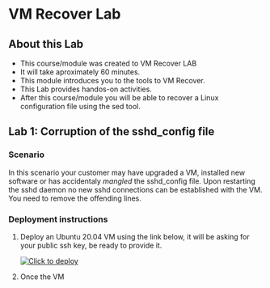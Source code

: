 # VM Recover Lab

## About this Lab

- This course/module was created to VM Recover LAB
- It will take aproximately 60 minutes.
- This module introduces you to the tools to VM Recover.
- This Lab provides handos-on activities.
- After this course/module you will be able to recover a Linux configuration file using the sed tool.

## Lab 1: Corruption of the sshd_config file
### Scenario
In this scenario your customer may have upgraded a VM, installed new software or has accidentaly _mangled_ the sshd_config file.  Upon restarting the sshd daemon no new sshd connections can be established with the VM. You need to remove the offending lines. 

### Deployment instructions

1. Deploy an Ubuntu 20.04 VM using the link below, it will be asking for your public ssh key, be ready to provide it.

    [![Click to deploy](https://user-images.githubusercontent.com/129801457/229645043-e2349c38-7efd-4336-83c4-dab6897f9a7c.png)](https://portal.azure.com/#create/Microsoft.Template/uri/https://raw.githubusercontent.com/mitchcr/ONEVM/main/VMRecover/VMRecoverLab1.json)

2. Once the VM
